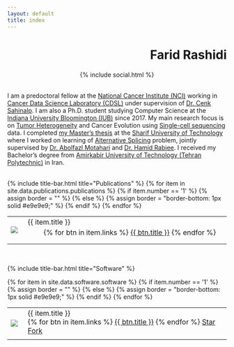 ```yaml
---
layout: default
title: index
---
```


<h1 class="site-title" style="text-align: right"><strong>Farid</strong> Rashidi</h1>

<center>
<img draggable="false" style="border-radius: 12%; box-shadow:0 2 5px #828282;" src="https://www.gravatar.com/avatar/42125cfaaf0a859652acd4832533745d?s=2048" width="2px" alt="Farid Rashidi"/>
</br>
{% include social.html %}
</center>
<br/>


I am a predoctoral fellow at the [National Cancer Institute (NCI)](https://www.cancer.gov) working in [Cancer Data Science Laboratory (CDSL)](https://ccr.cancer.gov/cancer-data-science-laboratory) under supervision of [Dr. Cenk Sahinalp](https://algo-cancer.github.io). I am also a Ph.D. student studying Computer Science at the [Indiana University Bloomington (IUB)](https://www.indiana.edu) since 2017. My main research focus is on [Tumor Heterogeneity](https://en.wikipedia.org/wiki/Tumour_heterogeneity) and Cancer Evolution using [Single-cell sequencing](https://en.wikipedia.org/wiki/Single_cell_sequencing) data. I completed [my Master’s thesis](http://library.sharif.ir/parvan/resource/444343/یادگیری-پیرایش-دگرسان-از-داده-های-توالی-یابی-آر--ان--ای/&from=search&&query=alternative%20splicing&count=20&execute=true) at the [Sharif University of Technology](http://www.en.sharif.edu) where I worked on learning of [Alternative Splicing](https://en.wikipedia.org/wiki/Alternative_splicing) problem, jointly supervised by [Dr. Abolfazl Motahari](http://sharif.edu/~motahari/) and [Dr. Hamid Rabiee](http://sharif.edu/~rabiee/). I received my Bachelor’s degree from [Amirkabir University of Technology (Tehran Polytechnic)](https://aut.ac.ir/en) in Iran.


<br/>
{% include title-bar.html title="Publications" %}
<table style="width: 100%;">
  <tbody>
    {% for item in site.data.publications.publications %}
      {% if item.number == '1' %}
        {% assign border = "" %}
      {% else %}
        {% assign border = "border-bottom: 1px solid #e9e9e9;" %}
      {% endif %}
      <tr>
        <td style="vertical-align:middle; {{ border }}">
          <a href="https://pubmed.ncbi.nlm.nih.gov/{{ item.pubmed }}"><img draggable="false" src="/images/{{ item.cover }}" style="max-height:100px; max-width:135px; border-radius: 3%;"></a>
        </td>
        <td style="width:100%; vertical-align:middle; padding-left:15px; padding-bottom:10px; {{ border }}">
          <p style="margin: 0">{{ item.title }}</p>
          <div class="altmetric-embed" data-badge-type="donut" data-doi="{{ item.doi }}" style="display:inline-block; width:30px; height:30px; vertical-align: -10px; margin-right:2px"></div>
          {% for btn in item.links %}
            <a class="btn" href="{{ btn.url }}">{{ btn.title }}</a>
          {% endfor %}
        </td>
      </tr>
    {% endfor %}
  </tbody>
</table>
<br/>


{% include title-bar.html title="Software" %}
<table style="width: 100%;">
  <tbody>
    {% for item in site.data.software.software %}
      {% if item.number == '1' %}
        {% assign border = "" %}
      {% else %}
        {% assign border = "border-bottom: 1px solid #e9e9e9;" %}
      {% endif %}
      <tr>
        <td style="text-align:center; {{ border }}">
          <a href="{{ item.url }}"><img draggable="false" src="/images/{{ item.cover }}" style="max-height:100px; max-width:135px; border-radius: 3%;"></a>
        </td>
        <td style="width:100%; vertical-align:middle; padding-left:15px; padding-bottom:10px; {{ border }}">
          <p style="margin: 0">{{ item.title }}</p>
          {% for btn in item.links %}
            <a class="btn" href="{{ btn.url }}">{{ btn.title }}</a>
          {% endfor %}
          <a class="github-button" href="https://github.com/{{ item.id }}" data-show-count="true" aria-label="Star {{ item.id }} on GitHub">Star</a> <a class="github-button" href="https://github.com/{{ item.id }}/fork" data-show-count="true" aria-label="Fork {{ item.id }} on GitHub">Fork</a>
        </td>
      </tr>
    {% endfor %}
  </tbody>
</table>
<br/><br/>
